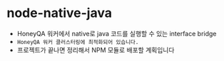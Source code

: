 # node-native-java
- HoneyQA 워커에서 native로 java 코드를 실행할 수 있는 interface bridge
- `HoneyQA 워커 클러스터링에 최적화되어 있습니다.`
- 프로젝트가 끝나면 정리해서 NPM 모듈로 배포할 계획입니다
